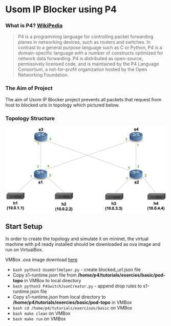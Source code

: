 # Usom IP Blocker using P4

### What is P4? [WikiPedia](https://en.wikipedia.org/wiki/P4_(programming_language))
> P4 is a programming language for controlling packet forwarding planes in networking devices, such as routers and switches. In contrast to a general purpose language such as C or Python, P4 is a domain-specific language with a number of constructs optimized for network data forwarding. P4 is distributed as open-source, permissively licensed code, and is maintained by the P4 Language Consortium, a not-for-profit organization hosted by the Open Networking Foundation. 

### The Aim of Project
The aim of Usom IP Blocker project prevents all packets that request from host to blocked urls in topology which pictured below. 

### Topology Structure
![Topo Image](topoloji.png)

## Start Setup

In order to create the topology and simulate it on mininet, the virtual machine with p4 ready installed should be downloaded as ova image and run on VirtualBox.

VMBox .ova image download [here](https://drive.google.com/file/d/1ZkE5ynJrASMC54h0aqDwaCOA0I4i48AC/view)

* ``` bash python3 UsomUrlHelper.py ``` - create blocked_url.json file
* Copy s1-runtime.json file from **/home/p4/tutorials/exercies/basic/pod-topo** in VMBox to local directory
* ``` bash python3 P4SwitchJsonCreator.py ``` - append drop rules to s1-runtime.json file
* Copy s1-runtime.json from local directory to **/home/p4/tutorials/exercies/basic/pod-topo** in VMBox
* ``` bash cd /home/p4/tutorials/exercises/basic ``` on VMBox
* ``` bash make clean ``` on VMBox
* ``` bash make run ``` on VMBox
